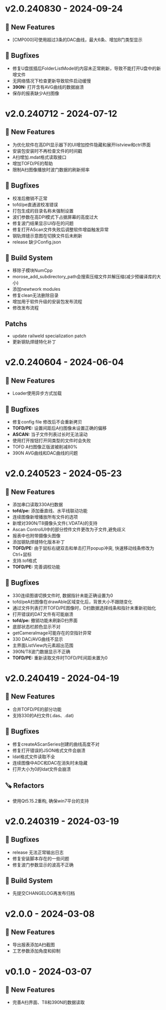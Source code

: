 # v2.0.240830 - 2024-09-24

## 🎉 New Features
- [CMP000]可使用超过3条的DAC曲线，最大6条、增加B门类型显示

## 🐛 Bugfixes
- 修复U盘拔插后FolderListModel的内容未正常刷新，导致不能打开U盘中的新增文件
- 无网络情况下检查更新导致软件启动缓慢
- **390N:** 打开含有AVG曲线的数据崩溃
- 保存的报表缺少A扫图像


# v2.0.240712 - 2024-07-12

## 🎉 New Features
- 为优化软件在高DPI显示器下的UI增加控件隐藏和展开listview和ctrl界面
- 安装包安装时不再检查文件的时间戳
- A扫增加.mdat格式读取接口
- 增加TOFD/PE的帮助
- 限制A扫图像播放时波门数据的刷新频率

## 🐛 Bugfixes
- 校准后撤销不正常
- tofd/pe直通波校准错误
- 打包生成的目录名称未强制设置
- 波们参数在高DPI模式下占据屏幕的高度过大
- 修复波门结果显示UI存在的问题
- 修复打开AScan文件失败后调整软件增益触发异常
- 钢轨焊缝示意图在切换文件后未刷新
- release 缺少Config.json

## 🧱 Build System
- 移除子模块NumCpp
- morose_add_subdirectory_path会搜索压缩文件并解压缩(减少预编译库的大小)
- 添加newtwork modules
- 修复clean无法删除目录
- 增加用于软件升级的安装包发布流程
- 修改发布流程

## Patchs
- update railweld specialization patch
- 更新钢轨焊缝特化补丁


# v2.0.240604 - 2024-06-04

## 🎉 New Features
- Loader使用异步方式加载

## 🐛 Bugfixes
- 修复config file 修改后不会重新拷贝
- **TOFD/PE:** 设置间距后A扫图像未设置正确的偏移
- **ASCAN:** 当子文件列表过长时无法滚动
- 使用打开按钮打开同类型的文件时会失败
- TOFD A扫图像正版波被削减80%
- 390N AVG曲线和DAC曲线的问题


# v2.0.240523 - 2024-05-23

## 🎉 New Features
- 添加串口读取330A扫数据
- **tofd/pe:** 添加垂直线、水平线联动功能
- 连续图像新增播放所有文件的选项
- 新增对390N/T8摄像头文件(.VDATA)的支持
- Ascan ControlUI中的部分控件文件更改为子文件,避免歧义
- 报表中也附带摄像头图像
- 添加钢轨焊缝特化版本补丁
- **TOFD/PE:** 由于鼠标右键双击和单击打开popup冲突, 快速移动线条修改为Ctrl+鼠标
- 支持.tof格式
- **TOFD/PE:** 完善调校功能

## 🐛 Bugfixes
- 330连续图谱切换文件时, 数据指针未能正确设置为0
- tofd/peA扫图像在drawAble区域变化后，背景大小不跟随变化
- 通过文件列表打开TOFD/PE图像时，D扫数据选择线条和指针未重新初始化
- 打开错误的DAT文件有可能崩溃
- **tofd/pe:** 撤销功能未刷新D扫界面
- 底部状态栏颜色显示不对
- getCameraImage可能存在的空指针异常
- 330 DAC/AVG曲线不显示
- 主界面ListView内元素超出范围
- 390N/T8波门数据显示不正确
- **TOFD/PE:** 重新读取文件时TOFD/PE间距未置为0


# v2.0.240419 - 2024-04-19

## 🎉 New Features
- 合并TOFD/PE的部分功能
- 支持330的A扫文件(.das、.dat)

## 🐛 Bugfixes
- 修复createAScanSeries创建的曲线高度不对
- 修复打开错误的JSON格式文件会崩溃
- ldat格式文件读取不全
- 连续图像中ADC和DAC在消失时未隐藏
- 打开大小为0的ldat文件会崩溃

## 🪚 Refactors
- 使用Qt5.15.2重构, 确保win7平台的支持


# v2.0.240319 - 2024-03-19

## 🐛 Bugfixes
- release 无法正常输出日志
- 修复安装脚本存在的一些问题
- 修复波门参数显示的波高不正确

## 🧱 Build System
- 先提交CHANGELOG再发布归档


# v2.0.0 - 2024-03-08

## 🎉 New Features
- 导出报表添加A扫截图
- 工艺参数添加角度和抑制


# v0.1.0 - 2024-03-07

## 🎉 New Features
- 完善A扫界面、T8和390N的数据读取



